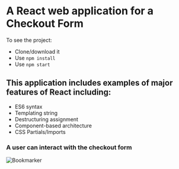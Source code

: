 # A React web application for a Checkout Form

To see the project:
- Clone/download it
- Use ```npm install```
- Use ```npm start```

## This application includes examples of major features of React including:
- ES6 syntax
- Templating string
- Destructuring assignment
- Component-based architecture
- CSS Partials/Imports

### A user can interact with the checkout form
![Bookmarker](https://github.com/SonyaMoisset/simple-react-checkout/blob/master/checkout.png)
